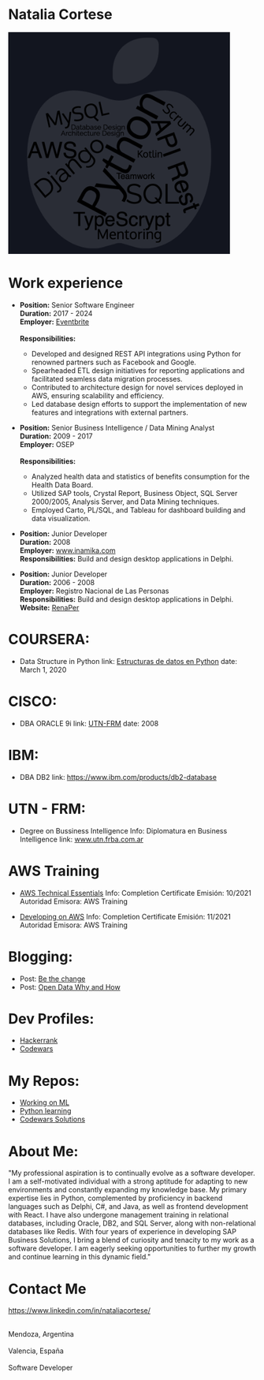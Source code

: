 <h1>Natalia Cortese</h1>
<img src="image.png" alt="My Skills" width="450" height="450" text-align="center"/>

# Work experience
- <strong>Position:</strong> Senior Software Engineer<br>
  <strong>Duration:</strong> 2017 - 2024<br>
  <strong>Employer:</strong> <a href="www.eventbrite.com">Eventbrite</a><br><br>
  <strong>Responsibilities:</strong><br>
  - Developed and designed REST API integrations using Python for renowned partners such as Facebook and Google.<br>
  - Spearheaded ETL design initiatives for reporting applications and facilitated seamless data migration processes.<br>
  - Contributed to architecture design for novel services deployed in AWS, ensuring scalability and efficiency.<br>
  - Led database design efforts to support the implementation of new features and integrations with external partners.<br>

- <strong>Position:</strong> Senior Business Intelligence / Data Mining Analyst<br>
  <strong>Duration:</strong> 2009 - 2017<br>
  <strong>Employer:</strong> OSEP<br><br>
  <strong>Responsibilities:</strong><br>
  - Analyzed health data and statistics of benefits consumption for the Health Data Board.<br>
  - Utilized SAP tools, Crystal Report, Business Object, SQL Server 2000/2005, Analysis Server, and Data Mining techniques.<br>
  - Employed Carto, PL/SQL, and Tableau for dashboard building and data visualization.<br>

- <strong>Position:</strong> Junior Developer<br>
  <strong>Duration:</strong> 2008<br>
  <strong>Employer:</strong> <a href="https://www.inamika.com/es/index.html">www.inamika.com</a><br>
  <strong>Responsibilities:</strong> Build and design desktop applications in Delphi.<br>

- <strong>Position:</strong> Junior Developer<br>
  <strong>Duration:</strong> 2006 - 2008<br>
  <strong>Employer:</strong> Registro Nacional de Las Personas<br>
  <strong>Responsibilities:</strong> Build and design desktop applications in Delphi.<br>
  <strong>Website:</strong> <a href="https://www.argentina.gob.ar/interior/renaper">RenaPer</a><br>


# COURSERA:
  - Data Structure in Python
    link: <a href="https://www.coursera.org/learn/estructura-de-datos-python/home/welcome">Estructuras de datos en Python</a>
    date: March 1, 2020

# CISCO:
  - DBA ORACLE 9i
    link: <a href="http://www.frm.utn.edu.ar/index.php?option=com_content&view=article&id=3449:academias-cisco-oracle-y-sun-utn-frm-cursos-y-carreras-de-informatica-aplicada&catid=77:noticias-facultad-regional-mendoza&Itemid=487">UTN-FRM</a>
    date: 2008

# IBM:
  - DBA DB2
    link: <url>https://www.ibm.com/products/db2-database</url>
      
# UTN - FRM: 
  - Degree on Bussiness Intelligence
    Info: Diplomatura en Business Intelligence
    link: <url>www.utn.frba.com.ar</url>
    
# AWS Training
  - <a href="https://www.linkedin.com/in/nataliacortese/#:~:text=fecha%20de%20vencimiento-,Ver%20credencial,-Diplomatura%20en%20Business">AWS Technical Essentials</a>
    Info: Completion Certificate
    Emisión: 10/2021
    Autoridad Emisora: AWS Training
    
  - <a href="https://www.aws.training/Transcript/CompletionCertificateHtml?transcriptid=1-e-JcBmnkumCuSEQUglnA2">Developing on AWS</a>
  Info: Completion Certificate
  Emisión: 11/2021
  Autoridad Emisora: AWS Training
      
# Blogging:
- Post: <a href="https://www.eventbrite.com.ar/engineering/ser-el-cambio/" target="_blank">Be the change</a>
- Post: <a href="https://www.eventbrite.com/engineering/open-data-what-why-and-how/" target="_blank">Open Data Why and How</a>

# Dev Profiles:
  - <a href="https://www.hackerrank.com/NatuC" target="_blank">Hackerrank</a>
  - <a href="https://www.codewars.com/users/Nats" target="_blank">Codewars</a>

# My Repos:
 - <a href="https://github.com/natalia-cortese/machine_learning">Working on ML</a>
 - <a href="https://github.com/natalia-cortese/python">Python learning</a>
 - <a href="https://github.com/natalia-cortese/Codewars">Codewars Solutions</a>

# About Me:
  "My professional aspiration is to continually evolve as a software developer. I am a self-motivated individual with a strong aptitude for adapting to new environments and constantly expanding my knowledge base.
  My primary expertise lies in Python, complemented by proficiency in backend languages such as Delphi, C#, and Java, as well as frontend development with React. I have also undergone management training in relational databases, including Oracle, DB2, and SQL Server, along with non-relational databases like Redis.
  With four years of experience in developing SAP Business Solutions, I bring a blend of curiosity and tenacity to my work as a software developer. I am eagerly seeking opportunities to further my growth and continue learning in this dynamic field."

# Contact Me
<a href="https://www.linkedin.com/in/nataliacortese/" target="_blank">https://www.linkedin.com/in/nataliacortese/</a>

<br> Mendoza, Argentina </br>
<br> Valencia, España </br>
<br> Software Developer </br>
